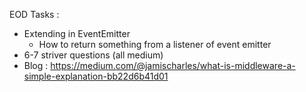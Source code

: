 EOD Tasks : 
- Extending in EventEmitter
	- How to return something from a listener of event emitter
- 6-7 striver questions (all medium)
- Blog : https://medium.com/@jamischarles/what-is-middleware-a-simple-explanation-bb22d6b41d01